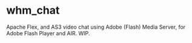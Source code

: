 whm_chat
========

Apache Flex, and AS3 video chat using Adobe (Flash) Media Server, for Adobe Flash Player and AIR.  WIP.
